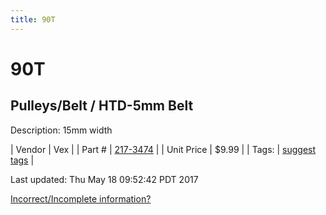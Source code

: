 ```yaml
---
title: 90T
---
```


# 90T
## Pulleys/Belt / HTD-5mm Belt
Description: 	15mm width 

| Vendor | Vex | 
| Part # | [217-3474](http://www.vexrobotics.com/vexpro/motion/belts-and-pulleys/htdbelts15.html) | 
| Unit Price | $9.99 | 
| Tags: | [suggest tags](https://docs.google.com/forms/d/e/1FAIpQLSeWyY8v3RgOty-MyWmh9U0iivNYN_molChYyS-0U-o-kOAv_g/viewform) | 

Last updated: Thu May 18 09:52:42 PDT 2017

 [Incorrect/Incomplete information?](https://docs.google.com/forms/d/e/1FAIpQLSeWyY8v3RgOty-MyWmh9U0iivNYN_molChYyS-0U-o-kOAv_g/viewform)